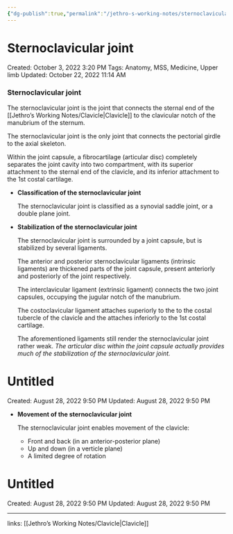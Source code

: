```yaml
---
{"dg-publish":true,"permalink":"/jethro-s-working-notes/sternoclavicular-joint/","dgPassFrontmatter":true}
---
```



# Sternoclavicular joint

Created: October 3, 2022 3:20 PM
Tags: Anatomy, MSS, Medicine, Upper limb
Updated: October 22, 2022 11:14 AM

### Sternoclavicular joint

The sternoclavicular joint is the joint that connects the sternal end of the [[Jethro’s Working Notes/Clavicle\|Clavicle]]  to the clavicular notch of the manubrium of the sternum.

The sternoclavicular joint is the only joint that connects the pectorial girdle to the axial skeleton.

Within the joint capsule, a fibrocartilage (articular disc) completely separates the joint cavity into two compartment, with its superior attachment to the sternal end of the clavicle, and its inferior attachment to the 1st costal cartilage.

- **Classification of the sternoclavicular joint**
    
    The sternoclavicular joint is classified as a synovial saddle joint, or a double plane joint.
    
- **Stabilization of the sternoclavicular joint**
    
    The sternoclavicular joint is surrounded by a joint capsule, but is stabilized by several ligaments.
    
    The anterior and posterior sternoclavicular ligaments (intrinsic ligaments) are thickened parts of the joint capsule, present anteriorly and posteriorly of the joint respectively.
    
    The interclavicular ligament (extrinsic ligament) connects the two joint capsules, occupying the jugular notch of the manubrium.
    
    The costoclavicular ligament attaches superiorly to the to the costal tubercle of the clavicle and the attaches inferiorly to the 1st costal cartilage.
    
    The aforementioned ligaments still render the sternoclavicular joint rather weak. *The articular disc within the joint capsule actually provides much of the stabilization of the sternoclavicular joint.*
    
    
<div class="transclusion internal-embed is-loaded"><div class="markdown-embed">





# Untitled

Created: August 28, 2022 9:50 PM
Updated: August 28, 2022 9:50 PM

</div></div>

    
- **Movement of the sternoclavicular joint**
    
    The sternoclavicular joint enables movement of the clavicle:
    
    - Front and back (in an anterior-posterior plane)
    - Up and down (in a verticle plane)
    - A limited degree of rotation
    
    
<div class="transclusion internal-embed is-loaded"><div class="markdown-embed">





# Untitled

Created: August 28, 2022 9:50 PM
Updated: August 28, 2022 9:50 PM

</div></div>

    

---

links: [[Jethro’s Working Notes/Clavicle\|Clavicle]]